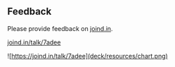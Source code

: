 ## Feedback

<div class="multicolumn">
<div>
<p>Please provide feedback on <a href="https://joind.in">joind.in</a>.</p>
<p><a href="https://joind.in/talk/7adee">joind.in/talk/7adee</a></p>
</div>
<div>

![https://joind.in/talk/7adee](deck/resources/chart.png)

</div>
</div>
